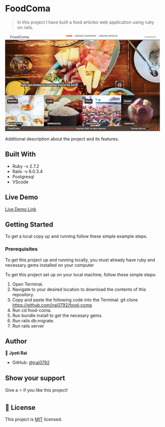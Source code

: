 # FoodComa

> In this project I have built a food articles web application using ruby on rails.

![screenshot](./app-screenshot.png)

Additional description about the project and its features.

## Built With

- Ruby -v 2.7.2
- Rails -v 6.0.3.4
- Postgresql
- VScode

## Live Demo

[Live Demo Link](https://livedemo.com)


## Getting Started

To get a local copy up and running follow these simple example steps.

### Prerequisites
To get this project up and running locally, you must already have ruby and necessary gems installed on your computer

To get this project set up on your local machine, follow these simple steps:

1. Open Terminal.
2. Navigate to your desired location to download the contents of this repository.
3. Copy and paste the following code into the Terminal: git clone https://github.com/jrai0792/food-coma
4. Run cd food-coma.
5. Run bundle install to get the necesary gems.
6. Run rails db:migrate.
7. Run rails server

## Author

👤 **Jyoti Rai**

- GitHub: [@jrai0792](https://github.com/githubhandle)

## Show your support

Give a ⭐️ if you like this project!

## 📝 License

This project is [MIT](lic.url) licensed.
